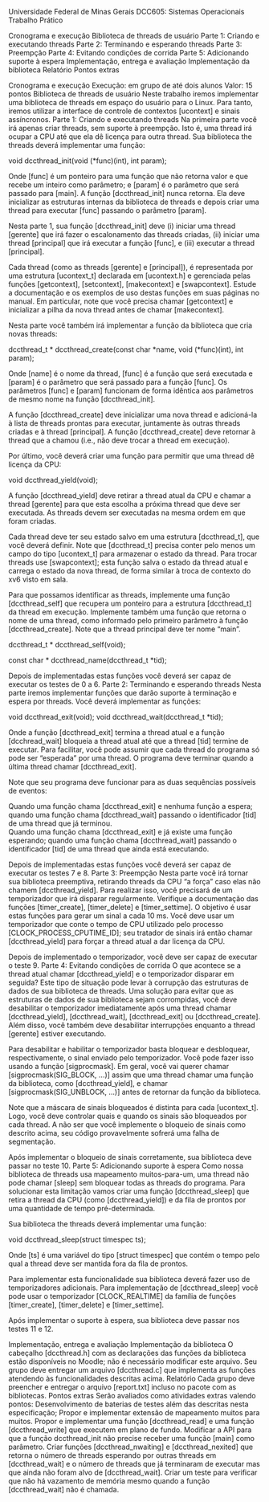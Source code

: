 Universidade Federal de Minas Gerais
DCC605: Sistemas Operacionais
Trabalho Prático

Cronograma e execução
Biblioteca de threads de usuário
Parte 1: Criando e executando threads
Parte 2: Terminando e esperando threads
Parte 3: Preempção
Parte 4: Evitando condições de corrida
Parte 5: Adicionando suporte à espera
Implementação, entrega e avaliação
Implementação da biblioteca
Relatório
Pontos extras



Cronograma e execução
Execução: em grupo de até dois alunos
Valor: 15 pontos
Biblioteca de threads de usuário
Neste trabalho iremos implementar uma biblioteca de threads em espaço do usuário para o Linux. Para tanto, iremos utilizar a interface de controle de contextos [ucontext] e sinais assíncronos.
Parte 1: Criando e executando threads
Na primeira parte você irá apenas criar threads, sem suporte à preempção. Isto é, uma thread irá ocupar a CPU até que ela dê licença para outra thread. Sua biblioteca the threads deverá implementar uma função:

void dccthread_init(void (*func)(int), int param);


Onde [func] é um ponteiro para uma função que não retorna valor e que recebe um inteiro como parâmetro; e [param] é o parâmetro que será passado para [main]. A função [dccthread_init] nunca retorna. Ela deve inicializar as estruturas internas da biblioteca de threads e depois criar uma thread para executar [func] passando o parâmetro [param].

Nesta parte 1, sua função [dccthread_init] deve (i) iniciar uma thread [gerente] que irá fazer o escalonamento das threads criadas, (ii) iniciar uma thread [principal] que irá executar a função [func], e (iii) executar a thread [principal].

Cada thread (como as threads [gerente] e [principal]), é representada por uma estrutura [ucontext_t] declarada em [ucontext.h] e gerenciada pelas funções [getcontext], [setcontext], [makecontext] e [swapcontext]. Estude a documentação e os exemplos de uso destas funções em suas páginas no manual. Em particular, note que você precisa chamar [getcontext] e inicializar a pilha da nova thread antes de chamar [makecontext].

Nesta parte você também irá implementar a função da biblioteca que cria novas threads:

dccthread_t * dccthread_create(const char *name,
                               void (*func)(int), int param);


Onde [name] é o nome da thread, [func] é a função que será executada e [param] é o parâmetro que será passado para a função [func]. Os parâmetros [func] e [param] funcionam de forma idêntica aos parâmetros de mesmo nome na função [dccthread_init].

A função [dccthread_create] deve inicializar uma nova thread e adicioná-la à lista de threads prontas para executar, juntamente às outras threads criadas e à thread [principal]. A função [dccthread_create] deve retornar à thread que a chamou (i.e., não deve trocar a thread em execução).

Por último, você deverá criar uma função para permitir que uma thread dê licença da CPU:

void dccthread_yield(void);


A função [dccthread_yield] deve retirar a thread atual da CPU e chamar a thread [gerente] para que esta escolha a próxima thread que deve ser executada. As threads devem ser executadas na mesma ordem em que foram criadas.

Cada thread deve ter seu estado salvo em uma estrutura [dccthread_t], que você deverá definir. Note que [dccthread_t] precisa conter pelo menos um campo do tipo [ucontext_t] para armazenar o estado da thread. Para trocar threads use [swapcontext]; esta função salva o estado da thread atual e carrega o estado da nova thread, de forma similar à troca de contexto do xv6 visto em sala.

Para que possamos identificar as threads, implemente uma função [dccthread_self] que recupera um ponteiro para a estrutura [dccthread_t] da thread em execução. Implemente também uma função que retorna o nome de uma thread, como informado pelo primeiro parâmetro à função [dccthread_create]. Note que a thread principal deve ter nome “main”.

dccthread_t * dccthread_self(void);

const char * dccthread_name(dccthread_t *tid);

Depois de implementadas estas funções você deverá ser capaz de executar os testes de 0 a 6.
Parte 2: Terminando e esperando threads
Nesta parte iremos implementar funções que darão suporte à terminação e espera por threads. Você deverá implementar as funções:

void dccthread_exit(void);
void dccthread_wait(dccthread_t *tid);


Onde a função [dccthread_exit] termina a thread atual e a função [dcchread_wait] bloqueia a thread atual até que a thread [tid] termine de executar. Para facilitar, você pode assumir que cada thread do programa só pode ser “esperada” por uma thread. O programa deve terminar quando a última thread chamar [dccthread_exit].

Note que seu programa deve funcionar para as duas sequências possíveis de eventos:

Quando uma função chama [dccthread_exit] e nenhuma função a espera; quando uma função chama [dccthread_wait] passando o identificador [tid] de uma thread que já terminou. 	
Quando uma função chama [dccthread_exit] e já existe uma função esperando; quando uma função chama [dccthread_wait] passando o identificador [tid] de uma thread que ainda está executando.

Depois de implementadas estas funções você deverá ser capaz de executar os testes 7 e 8.
Parte 3: Preempção
Nesta parte você irá tornar sua biblioteca preemptiva, retirando threads da CPU “a força” caso elas não chamem [dccthread_yield]. Para realizar isso, você precisará de um temporizador que irá disparar regularmente. Verifique a documentação das funções [timer_create], [timer_delete] e [timer_settime]. O objetivo é usar estas funções para gerar um sinal a cada 10 ms. Você deve usar um temporizador que conte o tempo de CPU utilizado pelo processo [CLOCK_PROCESS_CPUTIME_ID]; seu tratador de sinais irá então chamar [dccthread_yield] para forçar a thread atual a dar licença da CPU.

Depois de implementado o temporizador, você deve ser capaz de executar o teste 9.
Parte 4: Evitando condições de corrida
O que acontece se a thread atual chamar [dccthread_yield] e o temporizador disparar em seguida? Este tipo de situação pode levar à corrupção das estruturas de dados de sua biblioteca de threads. Uma solução para evitar que as estruturas de dados de sua biblioteca sejam corrompidas, você deve desabilitar o temporizador imediatamente após uma thread chamar [dccthread_yield], [dccthread_wait], [dccthread_exit] ou [dccthread_create]. Além disso, você também deve desabilitar interrupções enquanto a thread [gerente] estiver executando.

Para desabilitar e habilitar o temporizador basta bloquear e desbloquear, respectivamente, o sinal enviado pelo temporizador. Você pode fazer isso usando a função [sigprocmask]. Em geral, você vai querer chamar [sigprocmask(SIG_BLOCK, ...)] assim que uma thread chamar uma função da biblioteca, como [dccthread_yield], e chamar 
[sigprocmask(SIG_UNBLOCK, ...)] antes de retornar da função da biblioteca.

Note que a máscara de sinais bloqueados é distinta para cada [ucontext_t]. Logo, você deve controlar quais e quando os sinais são bloqueados por cada thread. A não ser que você implemente o bloqueio de sinais como descrito acima, seu código provavelmente sofrerá uma falha de segmentação.

Após implementar o bloqueio de sinais corretamente, sua biblioteca deve passar no teste 10.
Parte 5: Adicionando suporte à espera
Como nossa biblioteca de threads usa mapeamento muitos-para-um, uma thread não pode chamar [sleep] sem bloquear todas as threads do programa. Para solucionar esta limitação vamos criar uma função [dccthread_sleep] que retira a thread da CPU (como [dccthread_yield]) e da fila de prontos por uma quantidade de tempo pré-determinada.

Sua biblioteca the threads deverá implementar uma função:

void dccthread_sleep(struct timespec ts);


Onde [ts] é uma variável do tipo [struct timespec] que contém o tempo pelo qual a thread deve ser mantida fora da fila de prontos.

Para implementar esta funcionalidade sua biblioteca deverá fazer uso de temporizadores adicionais. Para implementação de [dccthread_sleep] você pode usar o temporizador [CLOCK_REALTIME] da família de funções [timer_create], [timer_delete] e [timer_settime].

Após implementar o suporte à espera, sua biblioteca deve passar nos testes 11 e 12.

Implementação, entrega e avaliação
Implementação da biblioteca
O cabeçalho [dccthread.h] com as declarações das funções da biblioteca estão disponíveis no Moodle; não é necessário modificar este arquivo. Seu grupo deve entregar um arquivo [dccthread.c] que implementa as funções atendendo às funcionalidades descritas acima.
Relatório
Cada grupo deve preencher e entregar o arquivo [report.txt] incluso no pacote com as bibliotecas.
Pontos extras
Serão avaliados como atividades extras valendo pontos:
Desenvolvimento de baterias de testes além das descritas nesta especificação;
Propor e implementar extensão de mapeamento muitos para muitos.
Propor e implementar uma função [dccthread_read] e uma função [dccthread_write] que executem em plano de fundo.
Modificar a API para que a função dccthread_init não precise receber uma função [main] como parâmetro.
Criar funções [dccthread_nwaiting] e [dccthread_nexited] que retorna o número de threads esperando por outras threads em [dccthread_wait] e o número de threads que já terminaram de executar mas que ainda não foram alvo de [dccthread_wait].
Criar um teste para verificar que não há vazamento de memória mesmo quando a função [dccthread_wait] não é chamada.

